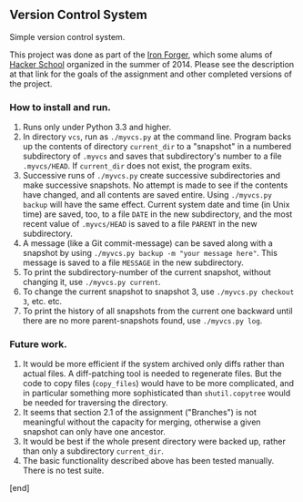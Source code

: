 ## Version Control System

Simple version control system.

This project was done as part of the [Iron Forger](https://hackpad.com/Week-3-Make-a-Local-Version-Control-System-NZ1n98nFktQ), which some alums of [Hacker School](http://hackerschool.com) organized in the summer of 2014. Please see the description at that link for the goals of the assignment and other completed versions of the project.

### How to install and run.

 1. Runs only under Python 3.3 and higher.
 1. In directory `vcs`, run as `./myvcs.py` at the command line. Program backs up the contents of directory `current_dir` to a "snapshot" in a numbered subdirectory of `.myvcs` and saves that subdirectory's number to a file `.myvcs/HEAD`. If `current_dir` does not exist, the program exits.
 1. Successive runs of `./myvcs.py` create successive subdirectories and make successive snapshots. No attempt is made to see if the contents have changed, and all contents are saved entire. Using `./myvcs.py backup` will have the same effect. Current system date and time (in Unix time) are saved, too, to a file `DATE` in the new subdirectory, and the most recent value of `.myvcs/HEAD` is saved to a file `PARENT` in the new subdirectory.
 1. A message (like a Git commit-message) can be saved along with a snapshot by using `./myvcs.py backup -m "your message here"`. This message is saved to a file `MESSAGE` in the new subdirectory.
 1. To print the subdirectory-number of the current snapshot, without changing it, use `./myvcs.py current`.
 1. To change the current snapshot to snapshot 3, use `./myvcs.py checkout 3`, etc. etc.
 1. To print the history of all snapshots from the current one backward until there are no more parent-snapshots found, use `./myvcs.py log`.

### Future work.

 1. It would be more efficient if the system archived only diffs rather than actual files. A diff-patching tool is needed to regenerate files. But the code to copy files (`copy_files`) would have to be more complicated, and in particular something more sophisticated than `shutil.copytree` would be needed for traversing the directory.
 1. It seems that section 2.1 of the assignment ("Branches") is not meaningful without the capacity for merging, otherwise a given snapshot can only have one ancestor.
 1. It would be best if the whole present directory were backed up, rather than only a subdirectory `current_dir`. 
 1. The basic functionality described above has been tested manually. There is no test suite.

[end]
